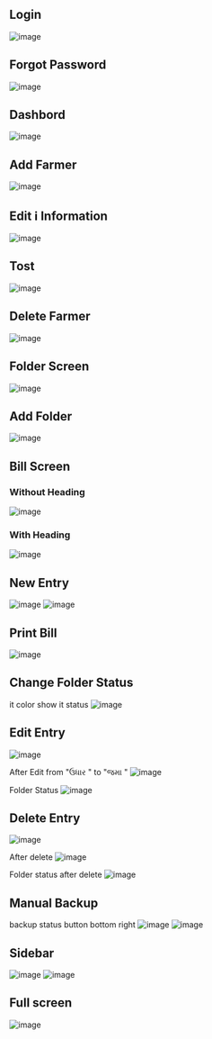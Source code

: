 ## Login
  ![image](https://github.com/AJAX-Codder/cultivator_web/assets/126388812/abdc44f9-4dad-4aed-8a27-650980346739)

## Forgot Password
  ![image](https://github.com/AJAX-Codder/cultivator_web/assets/126388812/56470b32-a03f-40fe-bdf3-673e6b43c9ca)

## Dashbord
![image](https://github.com/AJAX-Codder/cultivator_web/assets/126388812/6c2d24d5-d837-4d7a-ac4f-4fb670828653)

## Add Farmer
![image](https://github.com/AJAX-Codder/cultivator_web/assets/126388812/7fda0511-a754-4645-bd27-1590f21d4611)

## Edit ℹ Information 
![image](https://github.com/AJAX-Codder/cultivator_web/assets/126388812/34a6ef99-7780-4869-99fc-45f75885ef37)

## Tost
![image](https://github.com/AJAX-Codder/cultivator_web/assets/126388812/0af25dc1-5ccf-4b5b-a966-22ea1d3f1072)

## Delete Farmer
![image](https://github.com/AJAX-Codder/cultivator_web/assets/126388812/e7ff613f-c48e-4d22-b633-83398fbf6420)

## Folder Screen
![image](https://github.com/AJAX-Codder/cultivator_web/assets/126388812/318f0f75-9a22-4cb2-befe-53d229f4259e)

## Add Folder
![image](https://github.com/AJAX-Codder/cultivator_web/assets/126388812/59723bd4-08a9-435c-b637-43375afbb364)

## Bill Screen 
### Without Heading
![image](https://github.com/AJAX-Codder/cultivator_web/assets/126388812/e62aa22f-7387-4850-afc2-f662e9d56fa3)

### With Heading
![image](https://github.com/AJAX-Codder/cultivator_web/assets/126388812/b0fd086a-3c19-4f4e-8927-da75cb0dcae6)

## New Entry
![image](https://github.com/AJAX-Codder/cultivator_web/assets/126388812/01dd1bc3-b5f1-4382-8e19-f5d6fa525aad)
![image](https://github.com/AJAX-Codder/cultivator_web/assets/126388812/0d896b6f-1b3c-4b33-8df8-a1c1f539a906)

## Print Bill 
![image](https://github.com/AJAX-Codder/cultivator_web/assets/126388812/a535294b-0f19-441a-b75b-bf7be993f5d0)

## Change Folder Status 
it color show it status
![image](https://github.com/AJAX-Codder/cultivator_web/assets/126388812/7e5c19d4-b975-4b04-9147-0c96b04d3e0f)

## Edit Entry
![image](https://github.com/AJAX-Codder/cultivator_web/assets/126388812/2aa93e98-7a03-4f7e-adb7-12106d6dcbbe)

After Edit from "ઉધાર " to  "જમા "
![image](https://github.com/AJAX-Codder/cultivator_web/assets/126388812/b39d7f56-4540-4e5d-b6ae-a22cc521afed)

Folder Status
![image](https://github.com/AJAX-Codder/cultivator_web/assets/126388812/03532e52-1eef-44f6-9a25-a4a405c38638)

## Delete Entry
![image](https://github.com/AJAX-Codder/cultivator_web/assets/126388812/387604c9-b6f7-4bf0-a5b1-d06cd3cbf502)

After delete
![image](https://github.com/AJAX-Codder/cultivator_web/assets/126388812/1930d175-41e9-4c53-92e5-8cfac65549ba)

Folder status after delete
![image](https://github.com/AJAX-Codder/cultivator_web/assets/126388812/d5a5e0bc-bb0f-438f-993b-338a53eefb36)

## Manual Backup

backup status button bottom right
![image](https://github.com/AJAX-Codder/cultivator_web/assets/126388812/ffc94810-d680-4009-b215-e9a06cad5d2e)
![image](https://github.com/AJAX-Codder/cultivator_web/assets/126388812/44f30d41-7619-446f-9a14-710ab5f79246)

## Sidebar
![image](https://github.com/AJAX-Codder/cultivator_web/assets/126388812/c95c0266-514d-4f7b-91f3-cd8020044d6e)
![image](https://github.com/AJAX-Codder/cultivator_web/assets/126388812/95372f2a-4d37-4520-98af-def9b9409953)

## Full screen
![image](https://github.com/AJAX-Codder/cultivator_web/assets/126388812/3b975006-641a-4530-a3f7-4fb88c00c9d9)













